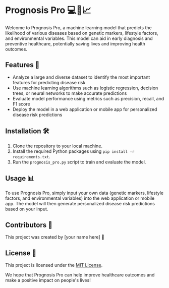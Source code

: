 Prognosis Pro 💻🧬📈
====================

Welcome to Prognosis Pro, a machine learning model that predicts the likelihood of various diseases based on genetic markers, lifestyle factors, and environmental variables. This model can aid in early diagnosis and preventive healthcare, potentially saving lives and improving health outcomes.

Features 🚀
-----------

-   Analyze a large and diverse dataset to identify the most important features for predicting disease risk
-   Use machine learning algorithms such as logistic regression, decision trees, or neural networks to make accurate predictions
-   Evaluate model performance using metrics such as precision, recall, and F1 score
-   Deploy the model in a web application or mobile app for personalized disease risk predictions

Installation 🛠️
----------------

1.  Clone the repository to your local machine.
2.  Install the required Python packages using `pip install -r requirements.txt`.
3.  Run the `prognosis_pro.py` script to train and evaluate the model.

Usage 📊
--------

To use Prognosis Pro, simply input your own data (genetic markers, lifestyle factors, and environmental variables) into the web application or mobile app. The model will then generate personalized disease risk predictions based on your input.

Contributors 🤝
---------------

This project was created by [your name here] 👋

License 🔑
----------

This project is licensed under the [MIT License](https://opensource.org/licenses/MIT).

We hope that Prognosis Pro can help improve healthcare outcomes and make a positive impact on people's lives!
